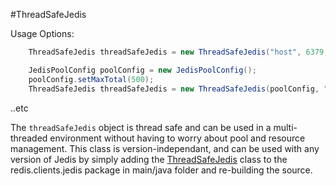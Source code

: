 #ThreadSafeJedis

Usage Options:

```java
    ThreadSafeJedis threadSafeJedis = new ThreadSafeJedis("host", 6379, "password");
```

```java
    JedisPoolConfig poolConfig = new JedisPoolConfig();
    poolConfig.setMaxTotal(500);
    ThreadSafeJedis threadSafeJedis = new ThreadSafeJedis(poolConfig, "host", 6379, "password");
```

..etc

The ```threadSafeJedis``` object is thread safe and can be used in a multi-threaded environment without having to worry about pool and resource management. This class is version-independant, and can be used with any version of Jedis by simply adding the [ThreadSafeJedis](https://github.com/nachivpn/jedis/blob/master/src/main/java/redis/clients/jedis/ThreadSafeJedis.java) class to the redis.clients.jedis package in main/java folder and re-building the source.  
